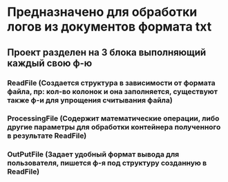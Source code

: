 # Предназначено для обработки логов из документов формата txt

## Проект разделен на 3 блока выполняющий каждый свою ф-ю

### ReadFile (Создается структура в зависимости от формата файла, пр: кол-во колонок и она заполняется, существуют также ф-и для упрощения считывания файла)
### ProcessingFile (Содержит математические операции, либо другие параметры для обработки контейнера полученного в результате ReadFile)
### OutPutFile (Задает удобный формат вывода для пользователя, пишется ф-я под структуру созданную в ReadFile)

